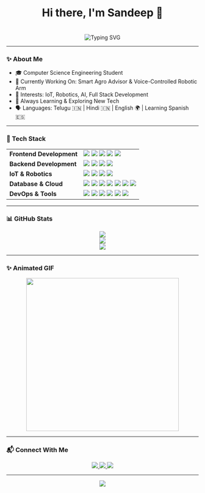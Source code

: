 <h1 align="center"style="padding: 20px;">Hi there, I'm Sandeep 👋</h1>

<p align="center">
  <img src="https://readme-typing-svg.herokuapp.com?font=Fira+Code&size=24&pause=1000&color=00F7FF&center=true&vCenter=true&width=1000&lines=CSE+Student+🎓+|+Freelancer+💼+|+Building+IoT+and+AI+Solutions+🤖" alt="Typing SVG" />
</p>



---

### ✨ About Me

- 🎓 Computer Science Engineering Student
- 🔭 Currently Working On: Smart Agro Advisor & Voice-Controlled Robotic Arm
- 🤖 Interests: IoT, Robotics, AI, Full Stack Development
- 🌱 Always Learning & Exploring New Tech
- 🗣️ Languages: Telugu 🇮🇳 | Hindi 🇮🇳 | English 🌍 | Learning Spanish 🇪🇸

---

### 🚀 Tech Stack

<table>
  <tr>
    <td><b>Frontend Development</b></td>
    <td>
      <img src="https://img.shields.io/badge/HTML5-E34F26?logo=html5&logoColor=white" />
      <img src="https://img.shields.io/badge/CSS3-1572B6?logo=css3&logoColor=white" />
      <img src="https://img.shields.io/badge/JavaScript-F7DF1E?logo=javascript&logoColor=black" />
      <img src="https://img.shields.io/badge/Bootstrap-7952B3?logo=bootstrap&logoColor=white" />
      <img src="https://img.shields.io/badge/Tailwind_CSS-38B2AC?logo=tailwind-css&logoColor=white" />
    </td>
  </tr>
  <tr>
    <td><b>Backend Development</b></td>
    <td>
      <img src="https://img.shields.io/badge/Python-3776AB?logo=python&logoColor=white" />
      <img src="https://img.shields.io/badge/Django-092E20?logo=django&logoColor=white" />
      <img src="https://img.shields.io/badge/Flask-000000?logo=flask&logoColor=white" />
      <img src="https://img.shields.io/badge/FastAPI-009688?logo=fastapi&logoColor=white" />
    </td>
  </tr>
  <tr>
    <td><b>IoT & Robotics</b></td>
    <td>
      <img src="https://img.shields.io/badge/Arduino-00979D?logo=arduino&logoColor=white" />
      <img src="https://img.shields.io/badge/ESP32-000000?logo=espressif&logoColor=white" />
      <img src="https://img.shields.io/badge/Raspberry_Pi-A22846?logo=raspberry-pi&logoColor=white" />
      <img src="https://img.shields.io/badge/OpenCV-5C3EE8?logo=opencv&logoColor=white" />
    </td>
  </tr>
  <tr>
    <td><b>Database & Cloud</b></td>
    <td>
      <img src="https://img.shields.io/badge/MySQL-4479A1?logo=mysql&logoColor=white" />
      <img src="https://img.shields.io/badge/SQLite-003B57?logo=sqlite&logoColor=white" />
      <img src="https://img.shields.io/badge/Firebase-FFCA28?logo=firebase&logoColor=black" />
      <img src="https://img.shields.io/badge/GCP-4285F4?logo=google-cloud&logoColor=white" />
      <img src="https://img.shields.io/badge/AWS-232F3E?logo=AWS&logoColor=white" />
        <img src="https://img.shields.io/badge/Azure-0078D4?logo=microsoft-azure&logoColor=white" />
        <img src="https://img.shields.io/badge/MongoDB-430098?logo=mongodb&logoColor=white" />
    </td>
  </tr>
  <tr>
    <td><b>DevOps & Tools</b></td>
    <td>
      <img src="https://img.shields.io/badge/Git-F05032?logo=git&logoColor=white" />
      <img src="https://img.shields.io/badge/GitHub-181717?logo=github&logoColor=white" />
      <img src="https://img.shields.io/badge/VS_Code-007ACC?logo=visual-studio-code&logoColor=white" />
      <img src="https://img.shields.io/badge/Postman-FF6C37?logo=postman&logoColor=white" />
        <img src="https://img.shields.io/badge/Docker-2496ED?logo=docker&logoColor=white" />
        <img src ="https://img.shields.io/badge/github-actions-2088FF?logo=github-actions&logoColor=white" />
    </td>
  </tr>
</table>

---

### 📊 GitHub Stats

<p align="center">
  <img src="https://github-readme-stats.vercel.app/api?username=varada-sandeep&show_icons=true&theme=radical" />
  <br/>
  <img src="https://github-readme-streak-stats.herokuapp.com?user=varada-sandeep&theme=radical" />
  <br/>
  <img src="https://github-readme-stats.vercel.app/api/top-langs/?username=varada-sandeep&layout=compact&theme=radical" />
</p>

---

### ✨ Animated GIF

<p align="center">
  <img src="https://media.giphy.com/media/qgQUggAC3Pfv687qPC/giphy.gif" width="400" />
</p>

---

### 📬 Connect With Me

<p align="center">
  <a href="https://www.linkedin.com/in/varada-sandeep-a72446260/">
    <img src="https://img.shields.io/badge/LinkedIn-blue?logo=linkedin&logoColor=white" />
  </a>
  <a href="mailto:sandeepvarada4@gmail.com">
    <img src="https://img.shields.io/badge/Gmail-red?logo=gmail&logoColor=white" />
  </a>
  <a href="https://github.com/varada-sandeep">
    <img src="https://img.shields.io/badge/GitHub-black?logo=github&logoColor=white" />
  </a>
</p>

---

<p align="center">
  <img src="https://readme-typing-svg.herokuapp.com?font=Fira+Code&size=24&pause=1000&color=F70000&width=435&lines=Thanks+for+visiting+my+profile!+%F0%9F%91%8B;Feel+free+to+connect+with+me+%F0%9F%98%84;" />
</p>
